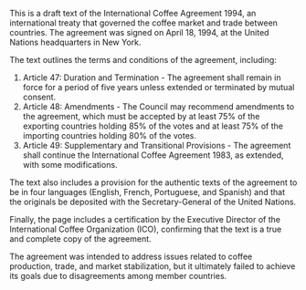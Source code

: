 This is a draft text of the International Coffee Agreement 1994, an international treaty that governed the coffee market and trade between countries. The agreement was signed on April 18, 1994, at the United Nations headquarters in New York.

The text outlines the terms and conditions of the agreement, including:

1. Article 47: Duration and Termination - The agreement shall remain in force for a period of five years unless extended or terminated by mutual consent.
2. Article 48: Amendments - The Council may recommend amendments to the agreement, which must be accepted by at least 75% of the exporting countries holding 85% of the votes and at least 75% of the importing countries holding 80% of the votes.
3. Article 49: Supplementary and Transitional Provisions - The agreement shall continue the International Coffee Agreement 1983, as extended, with some modifications.

The text also includes a provision for the authentic texts of the agreement to be in four languages (English, French, Portuguese, and Spanish) and that the originals be deposited with the Secretary-General of the United Nations.

Finally, the page includes a certification by the Executive Director of the International Coffee Organization (ICO), confirming that the text is a true and complete copy of the agreement.

The agreement was intended to address issues related to coffee production, trade, and market stabilization, but it ultimately failed to achieve its goals due to disagreements among member countries.